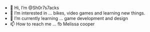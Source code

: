 - 👋 Hi, I’m @Sh0r7s7acks
- 👀 I’m interested in ... bikes, video games and learning new things.
- 🌱 I’m currently learning ... game development and design 
- 📫 How to reach me ... fb Melissa cooper


<!---
Sh0r7s7acks/Sh0r7s7acks is a ✨ special ✨ repository because its `README.md` (this file) appears on your GitHub profile.
You can click the Preview link to take a look at your changes.
--->
